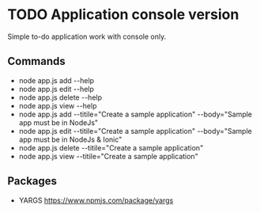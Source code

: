 # TODO Application console version

Simple to-do application work with console only.

## Commands
- node app.js add --help
- node app.js edit --help
- node app.js delete --help
- node app.js view --help
- node app.js add --titile="Create a sample application" --body="Sample app must be in NodeJs"
- node app.js edit --titile="Create a sample application" --body="Sample app must be in NodeJs & Ionic"
- node app.js delete --titile="Create a sample application"
- node app.js view --titile="Create a sample application"




## Packages
- YARGS https://www.npmjs.com/package/yargs


